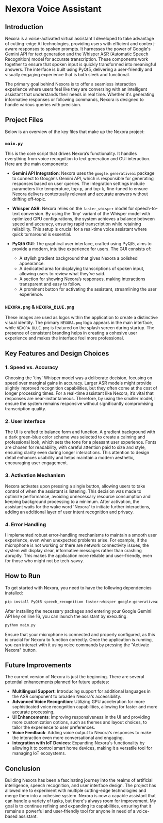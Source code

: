 
# Nexora Voice Assistant

## Introduction
Nexora is a voice-activated virtual assistant I developed to take advantage of cutting-edge AI technologies, providing users with efficient and context-aware responses to spoken prompts. It harnesses the power of Google's Gemini API for text generation and the Whisper ASR (Automatic Speech Recognition) model for accurate transcription. These components work together to ensure that spoken input is quickly transformed into meaningful answers. The interface is built using PyQt5, delivering a user-friendly and visually engaging experience that is both sleek and functional.

The primary goal behind Nexora is to offer a seamless interaction experience where users feel like they are conversing with an intelligent assistant that understands their needs in real time. Whether it's generating informative responses or following commands, Nexora is designed to handle various queries with precision.

## Project Files
Below is an overview of the key files that make up the Nexora project:

### `main.py`
This is the core script that drives Nexora’s functionality. It handles everything from voice recognition to text generation and GUI interaction. Here are the main components:

- **Gemini API Integration**: Nexora uses the `google.generativeai` package to connect to Google's Gemini API, which is responsible for generating responses based on user queries. The integration settings include parameters like temperature, top-p, and top-k, fine-tuned to ensure Nexora delivers contextually relevant and accurate answers without drifting off-topic.

- **Whisper ASR**: Nexora relies on the `faster_whisper` model for speech-to-text conversion. By using the 'tiny' variant of the Whisper model with optimized CPU configurations, the system achieves a balance between speed and accuracy, ensuring rapid transcription while retaining reliability. This setup is crucial for a real-time voice assistant where quick turnaround is essential.

- **PyQt5 GUI**: The graphical user interface, crafted using PyQt5, aims to provide a modern, intuitive experience for users. The GUI consists of:
  - A stylish gradient background that gives Nexora a polished appearance.
  - A dedicated area for displaying transcriptions of spoken input, allowing users to review what they've said.
  - A section for showing Nexora’s responses, making interactions transparent and easy to follow.
  - A prominent button for activating the assistant, streamlining the user experience.

### `NEXORA.png` & `NEXORA_BLUE.png`
These images are used as logos within the application to create a distinctive visual identity. The primary `NEXORA.png` logo appears in the main interface, while `NEXORA_BLUE.png` is featured on the splash screen during startup. The presence of consistent branding helps in creating a cohesive user experience and makes the interface feel more professional.

## Key Features and Design Choices

### 1. **Speed vs. Accuracy**
Choosing the 'tiny' Whisper model was a deliberate decision, focusing on speed over marginal gains in accuracy. Larger ASR models might provide slightly improved recognition capabilities, but they often come at the cost of longer processing times. For a real-time assistant like Nexora, it’s vital that responses are near-instantaneous. Therefore, by using the smaller model, I ensure the system remains responsive without significantly compromising transcription quality.

### 2. **User Interface**
The UI is crafted to balance form and function. A gradient background with a dark green-blue color scheme was selected to create a calming and professional look, which sets the tone for a pleasant user experience. Fonts are chosen for readability, with careful attention paid to size and style, ensuring clarity even during longer interactions. This attention to design detail enhances usability and helps maintain a modern aesthetic, encouraging user engagement.

### 3. **Activation Mechanism**
Nexora activates upon pressing a single button, allowing users to take control of when the assistant is listening. This decision was made to optimize performance, avoiding unnecessary resource consumption and keeping background processing to a minimum. After activation, the assistant waits for the wake word 'Nexora' to initiate further interactions, adding an additional layer of user intent recognition and privacy.

### 4. **Error Handling**
I implemented robust error-handling mechanisms to maintain a smooth user experience, even when unexpected problems arise. For example, if the microphone is not working or there are network connectivity issues, the system will display clear, informative messages rather than crashing abruptly. This makes the application more reliable and user-friendly, even for those who might not be tech-savvy.

## How to Run
To get started with Nexora, you need to have the following dependencies installed:

```bash
pip install PyQt5 speech_recognition faster-whisper google-generativeai
```

After installing the necessary packages and entering your Google Gemini API key on line 16, you can launch the assistant by executing:

```bash
python main.py
```

Ensure that your microphone is connected and properly configured, as this is crucial for Nexora to function correctly. Once the application is running, you can interact with it using voice commands by pressing the "Activate Nexora" button.

## Future Improvements
The current version of Nexora is just the beginning. There are several potential enhancements planned for future updates:

- **Multilingual Support**: Introducing support for additional languages in the ASR component to broaden Nexora's accessibility.
- **Advanced Voice Recognition**: Utilizing GPU acceleration for more sophisticated voice recognition capabilities, allowing for faster and more accurate processing.
- **UI Enhancements**: Improving responsiveness in the UI and providing more customization options, such as themes and layout choices, to tailor the experience to user preferences.
- **Voice Feedback**: Adding voice output to Nexora's responses to make the interaction even more conversational and engaging.
- **Integration with IoT Devices**: Expanding Nexora's functionality by allowing it to control smart home devices, making it a versatile tool for managing IoT ecosystems.

## Conclusion
Building Nexora has been a fascinating journey into the realms of artificial intelligence, speech recognition, and user interface design. The project has allowed me to experiment with multiple cutting-edge technologies and merge them into a cohesive system. Nexora is now a capable assistant that can handle a variety of tasks, but there's always room for improvement. My goal is to continue refining and expanding its capabilities, ensuring that it remains a powerful and user-friendly tool for anyone in need of a voice-based assistant.
